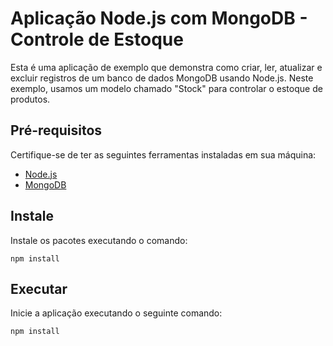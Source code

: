 # Aplicação Node.js com MongoDB - Controle de Estoque

Esta é uma aplicação de exemplo que demonstra como criar, ler, atualizar e excluir registros de um banco de dados MongoDB usando Node.js. Neste exemplo, usamos um modelo chamado "Stock" para controlar o estoque de produtos.

## Pré-requisitos

Certifique-se de ter as seguintes ferramentas instaladas em sua máquina:

- [Node.js](https://nodejs.org/)
- [MongoDB](https://www.mongodb.com/)

## Instale

Instale os pacotes executando o comando:

```shell
npm install
```


## Executar

Inicie a aplicação executando o seguinte comando:

```shell
npm install
```


